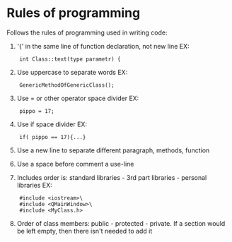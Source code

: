 # Rules of programming

Follows the rules of programming used in writing code:

1. '{' in the same line of function declaration, not new line EX: 
```
    int Class::text(type parametr) {
```


2. Use uppercase to separate words EX:
```
    GenericMethodOfGenericClass(); 
```



3. Use = or other operator space divider EX: 
```
    pippo = 17;
```

4. Use if space divider EX: 
```
    if( pippo == 17){...}
```

5. Use a new line to separate different paragraph, methods, function

6. Use a space before comment a use-line

7. Includes order is: standard libraries - 3rd part libraries - personal libraries EX:
```
    #include <iostream>\
    #include <QMainWindow>\
    #include <MyClass.h>
```
    
8. Order of class members: public - protected - private. If a section would be left empty, then there isn't needed to add it
